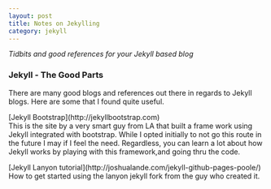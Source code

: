 ```yaml
---
layout: post
title: Notes on Jekylling
category: jekyll
---
```

<div class="message">
  <cite>Tidbits and good references for your Jekyll based blog</cite>
</div>


### Jekyll - The Good Parts

There are many good blogs and references out there in regards to Jekyll blogs.  Here are some that I found quite useful.

<p>
[Jekyll Bootstrap](http://jekyllbootstrap.com) </br>
This is the site by a very smart guy from LA that built a frame work using Jekyll integrated with bootstrap.  While I opted
initially to not go this route in the future I may if I feel the need.  Regardless, you can learn a lot about how Jekyll works
by playing with this framework,and going thru the code.
</p>
<p>
[Jekyll Lanyon tutorial](http://joshualande.com/jekyll-github-pages-poole/) </br>
How to get started using the lanyon jekyll fork from the guy who created it.
</p>



